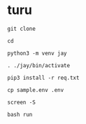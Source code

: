 # turu 

`git clone`

`cd`

`python3 -m venv jay`

`. ./jay/bin/activate`

`pip3 install -r req.txt`

`cp sample.env .env`

`screen -S`

`bash run`
